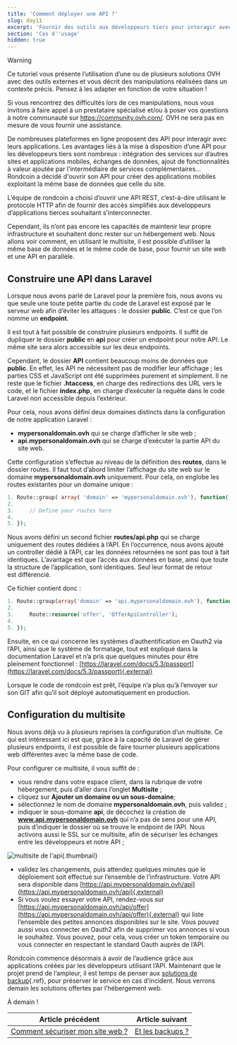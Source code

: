 ```yaml
---
title: 'Comment déployer une API ?'
slug: day11
excerpt: 'Fournir des outils aux développeurs tiers pour interagir avec son application'
section: 'Cas d''usage'
hidden: true
---
```


> [!warning]
>
> Ce tutoriel vous présente l’utilisation d’une ou de plusieurs solutions OVH avec des outils externes et vous décrit des manipulations réalisées dans un contexte précis. Pensez à les adapter en fonction de votre situation !
>
> Si vous rencontrez des difficultés lors de ces manipulations, nous vous invitons à faire appel à un prestataire spécialisé et/ou à poser vos questions à notre communauté sur <https://community.ovh.com/>. OVH ne sera pas en mesure de vous fournir une assistance.
>

De nombreuses plateformes en ligne proposent des API pour interagir avec leurs applications. Les avantages liés à la mise à disposition d’une API pour les développeurs tiers sont nombreux : intégration des services sur d’autres sites et applications mobiles, échanges de données, ajout de fonctionnalités à valeur ajoutée par l’intermédiaire de services complémentaires... Rondcoin a décidé d'ouvrir son API pour créer des applications mobiles exploitant la même base de données que celle du site.

L’équipe de rondcoin a choisi d’ouvrir une API REST, c’est-à-dire utilisant le protocole HTTP afin de fournir des accès simplifiés aux développeurs d’applications tierces souhaitant s’interconnecter.

Cependant, ils n’ont pas encore les capacités de maintenir leur propre infrastructure et souhaitent donc rester sur un hébergement web. Nous allons voir comment, en utilisant le multisite, il est possible d’utiliser la même base de données et le même code de base, pour fournir un site web et une API en parallèle.

## Construire une API dans Laravel
Lorsque nous avons parlé de Laravel pour la première fois, nous avons vu que seule une toute petite partie du code de Laravel est exposé par le serveur web afin d’éviter les attaques : le dossier **public**. C’est ce que l’on nomme un **endpoint**.

Il est tout à fait possible de construire plusieurs endpoints. Il suffit de dupliquer le dossier **public** en **api** pour créer un endpoint pour notre API. Le même site sera alors accessible sur les deux endpoints.

Cependant, le dossier **API** contient beaucoup moins de données que **public**. En effet, les API ne nécessitent pas de modifier leur affichage ; les parties CSS et JavaScript ont été supprimées purement et simplement. Il ne reste que le fichier **.htaccess**, en charge des redirections des URL vers le code, et le fichier **index.php**, en charge d’exécuter la requête dans le code Laravel non accessible depuis l’extérieur.

Pour cela, nous avons défini deux domaines distincts dans la configuration de notre application Laravel :

- **mypersonaldomain.ovh** qui se charge d’afficher le site web ;
- **api.mypersonaldomain.ovh** qui se charge d’exécuter la partie API du site web.

Cette configuration s’effectue au niveau de la définition des **routes**, dans le dossier routes. Il faut tout d’abord limiter l’affichage du site web sur le domaine **mypersonaldomain.ovh** uniquement. Pour cela, on englobe les routes existantes pour un domaine unique :


```php
1. Route::group( array( 'domain' => 'mypersonaldomain.ovh'), function(){
2. 
3.     // Define your routes here
4. 
5. });
```

Nous avons défini un second fichier **routes/api.php** qui se charge uniquement des routes dédiées à l’API. En l’occurrence, nous avons ajouté un controller dédié à l’API, car les données retournées ne sont pas tout à fait identiques. L’avantage est que l’accès aux données en base, ainsi que toute la structure de l’application, sont identiques. Seul leur format de retour est différencié.

Ce fichier contient donc :


```php
1. Route::group(array('domain' => 'api.mypersonaldomain.ovh'), function(){
2. 
3.     Route::resource('offer', 'OfferApiController');
4. 
5. });
```

Ensuite, en ce qui concerne les systèmes d’authentification en Oauth2 via l’API, ainsi que le système de formatage, tout est expliqué dans la documentation Laravel et n’a pris que quelques minutes pour être pleinement fonctionnel : [https://laravel.com/docs/5.3/passport](https://laravel.com/docs/5.3/passport){.external}

Lorsque le code de rondcoin est prêt, l’équipe n’a plus qu’à l’envoyer sur son GIT afin qu’il soit déployé automatiquement en production.


## Configuration du multisite
Nous avons déjà vu à plusieurs reprises la configuration d’un multisite. Ce qui est intéressant ici est que, grâce à la capacité de Laravel de gérer plusieurs endpoints, il est possible de faire tourner plusieurs applications web différentes avec la même base de code.

Pour configurer ce multisite, il vous suffit de :

- vous rendre dans votre espace client, dans la rubrique de votre hébergement, puis d’aller dans l’onglet **Multisite** ;
- cliquez sur **Ajouter un domaine ou un sous-domaine**;
- sélectionnez le nom de domaine **mypersonaldomain.ovh**, puis validez ;
- indiquer le sous-domaine **api**, de décochez la création de **www.api.mypersonaldomain.ovh** qui n’a pas de sens pour une API, puis d’indiquer le dossier où se trouve le endpoint de l’API. Nous activons aussi le SSL sur ce multisite, afin de sécuriser les échanges entre les développeurs et notre API ;


![multisite de l'api](images/multisite.png){.thumbnail}

- validez les changements, puis attendez quelques minutes que le déploiement soit effectué sur l’ensemble de l’infrastructure. Votre API sera disponible dans [https://api.mypersonaldomain.ovh/api](https://api.mypersonaldomain.ovh/api){.external}
- Si vous voulez essayer votre API, rendez-vous sur [https://api.mypersonaldomain.ovh/api/offer](https://api.mypersonaldomain.ovh/api/offer){.external} qui liste l’ensemble des petites annonces disponibles sur le site. Vous pouvez aussi vous connecter en Oauth2 afin de supprimer vos annonces si vous le souhaitez. Vous pouvez, pour cela, vous créer un token temporaire ou vous connecter en respectant le standard Oauth auprès de l’API.

Rondcoin commence désormais à avoir de l’audience grâce aux applications créées par les développeurs utilisant l’API. Maintenant que le projet prend de l’ampleur, il est temps de penser aux [solutions de backup](../day12/guide.fr-fr.md){.ref}, pour préserver le service en cas d’incident. Nous verrons demain les solutions offertes par l’hébergement web.

À demain !

| Article précédent | Article suivant |
|---|---|
| [Comment sécuriser mon site web ?](https://docs.ovh.com/fr/hosting/24-days/day10/) | [Et les backups ?](https://docs.ovh.com/fr/hosting/24-days/day12/) |